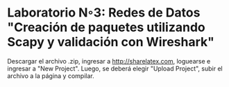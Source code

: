 # Laboratorio N◦3: Redes de Datos "Creación de paquetes utilizando Scapy y validación con Wireshark"
Descargar el archivo .zip, ingresar a http://sharelatex.com, loguearse e ingresar a "New Project". Luego, se deberá elegir "Upload Project", subir el archivo a la página y compilar.
